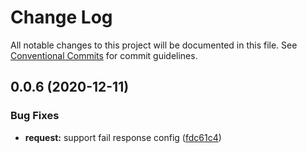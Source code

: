 # Change Log

All notable changes to this project will be documented in this file.
See [Conventional Commits](https://conventionalcommits.org) for commit guidelines.

## 0.0.6 (2020-12-11)

### Bug Fixes

- **request:** support fail response config ([fdc61c4](https://github.com/yugasun/ygkit/commit/fdc61c4ca20b1ee5d294120cb1078af337f6643f))
